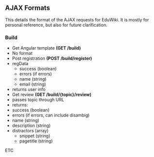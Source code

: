 ## AJAX Formats

This details the format of the AJAX requests for EduWiki. It is mostly for personal reference, but also for future clarification.

### Build

- Get Angular template **(GET /build)**
 - No format
- Post registration **(POST /build/register)**
 - regData
   - success (boolean)
   - errors (if errors)
   - name (string)
   - email (string)
 - returns user info
- Get review **(GET /build/{topic}/review)**
 - passes topic through URL
 - returns:
 - success (boolean)
 - errors (if errors, can include disambig)
 - name (string)
 - description (string)
 - distractors (array)
   - snippet (string)
   - pagetitle (string)

ETC
